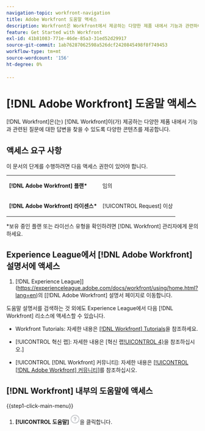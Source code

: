 ```yaml
---
navigation-topic: workfront-navigation
title: Adobe Workfront 도움말 액세스
description: Workfront은 Workfront에서 제공하는 다양한 제품 내에서 기능과 관련하여 발생할 수 있는 질문에 대한 답변을 찾을 수 있도록 다양한 콘텐츠를 제공합니다.
feature: Get Started with Workfront
exl-id: 41b81083-771e-46de-85a3-31ed52d29917
source-git-commit: 1ab76287062598a526dcf2420845498f8f749453
workflow-type: tm+mt
source-wordcount: '156'
ht-degree: 0%

---
```


# [!DNL Adobe Workfront] 도움말 액세스

[!DNL Workfront]은(는) [!DNL Workfront]이(가) 제공하는 다양한 제품 내에서 기능과 관련된 질문에 대한 답변을 찾을 수 있도록 다양한 콘텐츠를 제공합니다.

## 액세스 요구 사항

이 문서의 단계를 수행하려면 다음 액세스 권한이 있어야 합니다.

<table style="table-layout:auto"> 
 <col> 
 </col> 
 <col> 
 </col> 
 <tbody> 
  <tr> 
   <td role="rowheader"><strong>[!DNL Adobe Workfront] 플랜*</strong></td> 
   <td> <p>임의</p> </td> 
  </tr> 
  <tr> 
   <td role="rowheader"><strong>[!DNL Adobe Workfront] 라이센스*</strong></td> 
   <td> <p>[!UICONTROL Request] 이상</p> </td> 
  </tr> 
 </tbody> 
</table>

&#42;보유 중인 플랜 또는 라이선스 유형을 확인하려면 [!DNL Workfront] 관리자에게 문의하세요.

## Experience League에서 [!DNL Adobe Workfront] 설명서에 액세스

1.  [!DNL Experience League]](https://experienceleague.adobe.com/docs/workfront/using/home.html?lang=en)의 [[!DNL Adobe Workfront] 설명서 페이지로 이동합니다.

도움말 설명서를 검색하는 것 외에도 Experience League에서 다음 [!DNL Workfront] 리소스에 액세스할 수 있습니다.

* Workfront Tutorials: 자세한 내용은 [[!DNL Workfront] Tutorials](https://experienceleague.adobe.com/docs/workfront-learn/tutorials-workfront/home.html?lang=en)을 참조하세요.

* [!UICONTROL 혁신 랩]: 자세한 내용은 [혁신 랩[!UICONTROL 4}](https://experienceleaguecommunities.adobe.com/t5/workfront-ideas/idb-p/workfront-ideas)을 참조하십시오.]
* [!UICONTROL [!DNL Workfront] 커뮤니티]: 자세한 내용은 [[!UICONTROL [!DNL Adobe Workfront] 커뮤니티]](https://experienceleaguecommunities.adobe.com/t5/workfront/ct-p/workfront)를 참조하십시오.

## [!DNL Workfront] 내부의 도움말에 액세스

{{step1-click-main-menu}}

1. **[!UICONTROL 도움말]** ![도움말 아이콘](assets/help-icon.png)을 클릭합니다.
